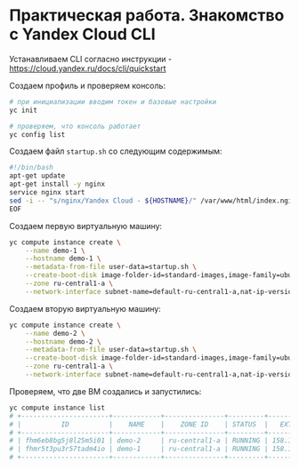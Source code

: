# Практическая работа. Знакомство с Yandex Cloud CLI

Устанавливаем CLI согласно инструкции - https://cloud.yandex.ru/docs/cli/quickstart

Создаем профиль и проверяем консоль:
```bash
# при инициализации вводим токен и базовые настройки
yc init

# проверяем, что консоль работает
yc config list
```

Создаем файл `startup.sh` со следующим содержимым:
```bash
#!/bin/bash
apt-get update
apt-get install -y nginx
service nginx start
sed -i -- "s/nginx/Yandex Cloud - ${HOSTNAME}/" /var/www/html/index.nginx-debian.html
EOF 
```

Создаем первую виртуальную машину:
```bash
yc compute instance create \
    --name demo-1 \
    --hostname demo-1 \
    --metadata-from-file user-data=startup.sh \
    --create-boot-disk image-folder-id=standard-images,image-family=ubuntu-2004-lts \
    --zone ru-central1-a \
    --network-interface subnet-name=default-ru-central1-a,nat-ip-version=ipv4 
```

Создаем вторую виртуальную машину:
```bash
yc compute instance create \
    --name demo-2 \
    --hostname demo-2 \
    --metadata-from-file user-data=startup.sh \
    --create-boot-disk image-folder-id=standard-images,image-family=ubuntu-2004-lts \
    --zone ru-central1-a \
    --network-interface subnet-name=default-ru-central1-a,nat-ip-version=ipv4 
```

Проверяем, что две ВМ создались и запустились:
```bash
yc compute instance list
# +----------------------+------------+---------------+---------+-----------------+-------------+
# |          ID          |    NAME    |    ZONE ID    | STATUS  |   EXTERNAL IP   | INTERNAL IP |
# +----------------------+------------+---------------+---------+-----------------+-------------+
# | fhm6eb8bg5j8l25m5i01 | demo-2     | ru-central1-a | RUNNING | 158.160.112.131 | 10.128.0.32 |
# | fhmr5t3pu3r57tadm4io | demo-1     | ru-central1-a | RUNNING | 158.160.107.5   | 10.128.0.34 |
# +----------------------+------------+---------------+---------+-----------------+-------------+
```